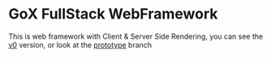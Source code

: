 # GoX FullStack WebFramework

This is web framework with Client & Server Side Rendering, you can see the [v0](https://github.com/MiraiMindz/GoX_FullStack_WebFramework/tree/v0) version, or look at the [prototype](https://github.com/MiraiMindz/GoX_FullStack_WebFramework/tree/prototype) branch

